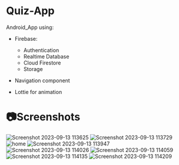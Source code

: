 # Quiz-App


Android_App using:

- Firebase:
  - Authentication
  - Realtime Database
  - Cloud Firestore
  - Storage
     
- Navigation component
- Lottie for animation


# 📷Screenshots
![Screenshot 2023-09-13 113625](https://github.com/youssefelfeky1/Quiz-App/assets/124710627/dfda462a-08be-432a-ae19-6b3f56fb4607)
![Screenshot 2023-09-13 113729](https://github.com/youssefelfeky1/Quiz-App/assets/124710627/992a9d04-cef8-414d-a5ff-13e0d59fa106)
![home](https://github.com/youssefelfeky1/Quiz-App/assets/124710627/21eed27e-dbf9-4c59-9170-38f91b3897d2)
![Screenshot 2023-09-13 113947](https://github.com/youssefelfeky1/Quiz-App/assets/124710627/1b7414ed-4c50-40ec-bbd8-c2afe6d7ad14)
![Screenshot 2023-09-13 114026](https://github.com/youssefelfeky1/Quiz-App/assets/124710627/c2f7fc2e-752b-4435-90ad-4ac37d542d51)
![Screenshot 2023-09-13 114059](https://github.com/youssefelfeky1/Quiz-App/assets/124710627/dde46b00-08df-4866-92c0-aff8449d02b3)
![Screenshot 2023-09-13 114135](https://github.com/youssefelfeky1/Quiz-App/assets/124710627/7c21c193-76cd-4fd9-95c5-e136c6eb17f2)
![Screenshot 2023-09-13 114209](https://github.com/youssefelfeky1/Quiz-App/assets/124710627/1f196325-5671-4435-8a28-0593d734effb)
